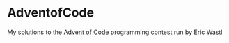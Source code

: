 # AdventofCode
My solutions to the [Advent of Code](https://adventofcode.com) programming contest run by Eric Wastl
